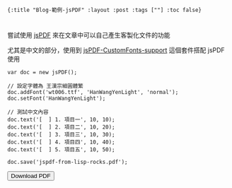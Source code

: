     {:title "Blog-範例-jsPDF" :layout :post :tags [""] :toc false}


# 


## 

嘗試使用 [jsPDF](https://github.com/MrRio/jsPDF) 來在文章中可以自己產生客製化文件的功能

尤其是中文的部分，使用到 [jsPDF-CustomFonts-support](https://github.com/sphilee/jsPDF-CustomFonts-support) 這個套件搭配 jsPDF 使用

    var doc = new jsPDF();
    
    // 設定字體為 王漢宗細圓體繁
    doc.addFont('wt006.ttf', 'HanWangYenLight', 'normal');
    doc.setFont('HanWangYenLight');
    
    // 測試中文內容
    doc.text('[  ] 1. 項目一', 10, 10);
    doc.text('[  ] 2. 項目二', 10, 20);
    doc.text('[  ] 3. 項目三', 10, 30);
    doc.text('[  ] 4. 項目四', 10, 40);
    doc.text('[  ] 5. 項目五', 10, 50);
    
    doc.save('jspdf-from-lisp-rocks.pdf');

<script src="https://cdnjs.cloudflare.com/ajax/libs/jspdf/1.3.5/jspdf.debug.js"></script>
<script src="../../fonts/jspdf.customfonts.min.js"></script>
<script src="../../fonts/default_vfs.js"></script>
<div class="report"></div>
<button id="toPdfBtn">Download PDF</button>
<script src="../../data/jspdf-example.js">

